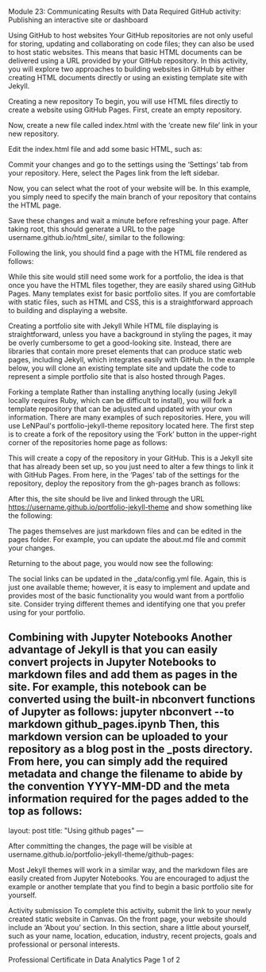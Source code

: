 ﻿Module 23: Communicating Results with Data
Required GitHub activity: Publishing an interactive site or dashboard

Using GitHub to host websites
Your GitHub repositories are not only useful for storing, updating and collaborating on code files; they can also be used to host static websites. This means that basic HTML documents can be delivered using a URL provided by your GitHub repository. In this activity, you will explore two approaches to building websites in GitHub by either creating HTML documents directly or using an existing template site with Jekyll.

Creating a new repository
To begin, you will use HTML files directly to create a website using GitHub Pages. First, create an empty repository.


Now, create a new file called index.html with the ‘create new file’ link in your new repository.

Edit the index.html file and add some basic HTML, such as:


Commit your changes and go to the settings using the ‘Settings’ tab from your repository. Here, select the Pages link from the left sidebar.

Now, you can select what the root of your website will be. In this example, you simply need to specify the main branch of your repository that contains the HTML page.


Save these changes and wait a minute before refreshing your page. After taking root, this should generate a URL to the page username.github.io/html_site/, similar to the following:

Following the link, you should find a page with the HTML file rendered as follows:

While this site would still need some work for a portfolio, the idea is that once you have the HTML files together, they are easily shared using GitHub Pages. Many templates exist for basic portfolio sites. If you are comfortable with static files, such as HTML and CSS, this is a straightforward approach to building and displaying a website.

Creating a portfolio site with Jekyll
While HTML file displaying is straightforward, unless you have a background in styling the pages, it may be overly cumbersome to get a good-looking site. Instead, there are libraries that contain more preset elements that can produce static web pages, including Jekyll, which integrates easily with GitHub. In the example below, you will clone an existing template site and update the code to represent a simple portfolio site that is also hosted through Pages.

Forking a template
Rather than installing anything locally (using Jekyll locally requires Ruby, which can be difficult to install), you will fork a template repository that can be adjusted and updated with your own information. There are many examples of such repositories. Here, you will use LeNPaul's portfolio-jekyll-theme repository located here.
The first step is to create a fork of the repository using the ‘Fork’ button in the upper-right corner of the repositories home page as follows:


This will create a copy of the repository in your GitHub. This is a Jekyll site that has already been set up, so you just need to alter a few things to link it with GitHub Pages. From here, in the ‘Pages’ tab of the settings for the repository, deploy the repository from the gh-pages branch as follows:

After this, the site should be live and linked through the URL https://username.github.io/portfolio-jekyll-theme and show something like the following:

The pages themselves are just markdown files and can be edited in the pages folder. For example, you can update the about.md file and commit your changes.

Returning to the about page, you would now see the following:

The social links can be updated in the _data/config.yml file. Again, this is just one available theme; however, it is easy to implement and update and provides most of the basic functionality you would want from a portfolio site. Consider trying different themes and identifying one that you prefer using for your portfolio.





Combining with Jupyter Notebooks
Another advantage of Jekyll is that you can easily convert projects in Jupyter Notebooks to markdown files and add them as pages in the site. For example, this notebook can be converted using the built-in nbconvert functions of Jupyter as follows:
jupyter nbconvert --to markdown github_pages.ipynb
Then, this markdown version can be uploaded to your repository as a blog post in the _posts directory. From here, you can simply add the required metadata and change the filename to abide by the convention YYYY-MM-DD and the meta information required for the pages added to the top as follows:
---
layout: post
title: "Using github pages"
—

After committing the changes, the page will be visible at username.github.io/portfolio-jekyll-theme/github-pages:

Most Jekyll themes will work in a similar way, and the markdown files are easily created from Jupyter Notebooks. You are encouraged to adjust the example or another template that you find to begin a basic portfolio site for yourself.

Activity submission
To complete this activity, submit the link to your newly created static website in Canvas. On the front page, your website should include an ‘About you’ section. In this section, share a little about yourself, such as your name, location, education, industry, recent projects, goals and professional or personal interests.








Professional Certificate in Data Analytics	                                                        	 Page 1 of 2



